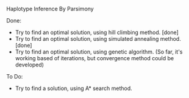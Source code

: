 Haplotype Inference By Parsimony

Done:
* Try to find an optimal solution, using hill climbing method. [done]
* Try to find an optimal solution, using simulated annealing method. [done]
* Try to find an optimal solution, using genetic algorithm. (So far, it's working based of iterations, but convergence method could be developed)

To Do:
* Try to find a solution, using A* search method.

